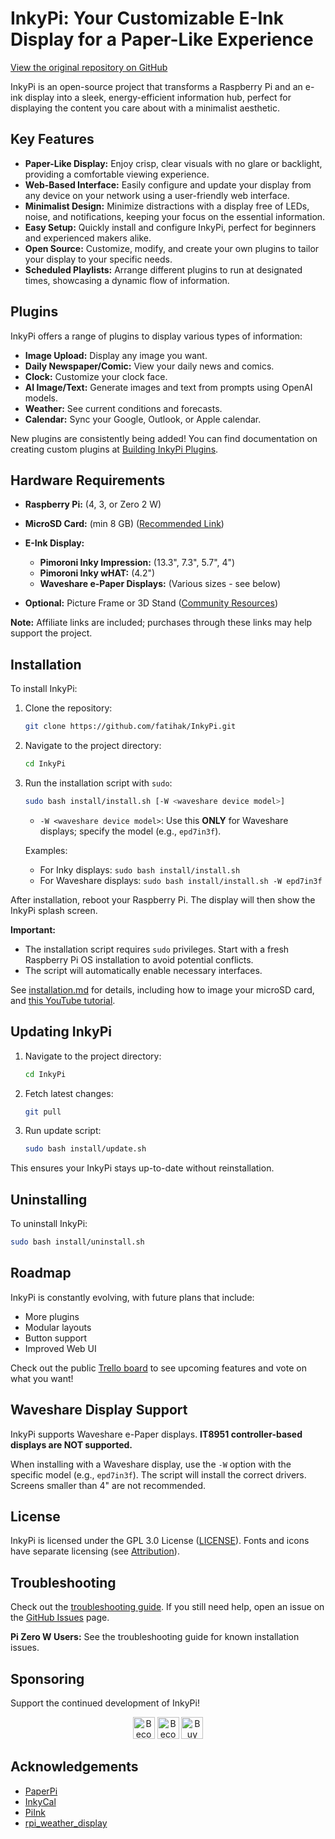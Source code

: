 # InkyPi: Your Customizable E-Ink Display for a Paper-Like Experience

[View the original repository on GitHub](https://github.com/fatihak/InkyPi)

InkyPi is an open-source project that transforms a Raspberry Pi and an e-ink display into a sleek, energy-efficient information hub, perfect for displaying the content you care about with a minimalist aesthetic.

## Key Features

*   **Paper-Like Display:** Enjoy crisp, clear visuals with no glare or backlight, providing a comfortable viewing experience.
*   **Web-Based Interface:** Easily configure and update your display from any device on your network using a user-friendly web interface.
*   **Minimalist Design:** Minimize distractions with a display free of LEDs, noise, and notifications, keeping your focus on the essential information.
*   **Easy Setup:** Quickly install and configure InkyPi, perfect for beginners and experienced makers alike.
*   **Open Source:** Customize, modify, and create your own plugins to tailor your display to your specific needs.
*   **Scheduled Playlists:** Arrange different plugins to run at designated times, showcasing a dynamic flow of information.

## Plugins

InkyPi offers a range of plugins to display various types of information:

*   **Image Upload:** Display any image you want.
*   **Daily Newspaper/Comic:** View your daily news and comics.
*   **Clock:** Customize your clock face.
*   **AI Image/Text:** Generate images and text from prompts using OpenAI models.
*   **Weather:** See current conditions and forecasts.
*   **Calendar:** Sync your Google, Outlook, or Apple calendar.

New plugins are consistently being added! You can find documentation on creating custom plugins at [Building InkyPi Plugins](./docs/building_plugins.md).

## Hardware Requirements

*   **Raspberry Pi:** (4, 3, or Zero 2 W)
*   **MicroSD Card:** (min 8 GB) ([Recommended Link](https://amzn.to/3G3Tq9W))
*   **E-Ink Display:**

    *   **Pimoroni Inky Impression:** (13.3", 7.3", 5.7", 4")
    *   **Pimoroni Inky wHAT:** (4.2")
    *   **Waveshare e-Paper Displays:** (Various sizes - see below)
*   **Optional:** Picture Frame or 3D Stand ([Community Resources](./docs/community.md))

**Note:** Affiliate links are included; purchases through these links may help support the project.

## Installation

To install InkyPi:

1.  Clone the repository:
    ```bash
    git clone https://github.com/fatihak/InkyPi.git
    ```
2.  Navigate to the project directory:
    ```bash
    cd InkyPi
    ```
3.  Run the installation script with `sudo`:
    ```bash
    sudo bash install/install.sh [-W <waveshare device model>]
    ```
    *   `-W <waveshare device model>`: Use this **ONLY** for Waveshare displays; specify the model (e.g., `epd7in3f`).

    Examples:
    *   For Inky displays: `sudo bash install/install.sh`
    *   For Waveshare displays: `sudo bash install/install.sh -W epd7in3f`

After installation, reboot your Raspberry Pi. The display will then show the InkyPi splash screen.

**Important:**

*   The installation script requires `sudo` privileges. Start with a fresh Raspberry Pi OS installation to avoid potential conflicts.
*   The script will automatically enable necessary interfaces.

See [installation.md](./docs/installation.md) for details, including how to image your microSD card, and [this YouTube tutorial](https://youtu.be/L5PvQj1vfC4).

## Updating InkyPi

1.  Navigate to the project directory:
    ```bash
    cd InkyPi
    ```
2.  Fetch latest changes:
    ```bash
    git pull
    ```
3.  Run update script:
    ```bash
    sudo bash install/update.sh
    ```

This ensures your InkyPi stays up-to-date without reinstallation.

## Uninstalling

To uninstall InkyPi:

```bash
sudo bash install/uninstall.sh
```

## Roadmap

InkyPi is constantly evolving, with future plans that include:

*   More plugins
*   Modular layouts
*   Button support
*   Improved Web UI

Check out the public [Trello board](https://trello.com/b/SWJYWqe4/inkypi) to see upcoming features and vote on what you want!

## Waveshare Display Support

InkyPi supports Waveshare e-Paper displays.  **IT8951 controller-based displays are NOT supported.**

When installing with a Waveshare display, use the `-W` option with the specific model (e.g., `epd7in3f`).  The script will install the correct drivers.  Screens smaller than 4" are not recommended.

## License

InkyPi is licensed under the GPL 3.0 License ([LICENSE](./LICENSE)). Fonts and icons have separate licensing (see [Attribution](./docs/attribution.md)).

## Troubleshooting

Check out the [troubleshooting guide](./docs/troubleshooting.md). If you still need help, open an issue on the [GitHub Issues](https://github.com/fatihak/InkyPi/issues) page.

**Pi Zero W Users:** See the troubleshooting guide for known installation issues.

## Sponsoring

Support the continued development of InkyPi!

<p align="center">
<a href="https://github.com/sponsors/fatihak" target="_blank"><img src="https://user-images.githubusercontent.com/345274/133218454-014a4101-b36a-48c6-a1f6-342881974938.png" alt="Become a Patreon" height="35" width="auto"></a>
<a href="https://www.patreon.com/akzdev" target="_blank"><img src="https://c5.patreon.com/external/logo/become_a_patron_button.png" alt="Become a Patreon" height="35" width="auto"></a>
<a href="https://www.buymeacoffee.com/akzdev" target="_blank"><img src="https://cdn.buymeacoffee.com/buttons/default-orange.png" alt="Buy Me A Coffee" height="35" width="auto"></a>
</p>

## Acknowledgements

*   [PaperPi](https://github.com/txoof/PaperPi)
*   [InkyCal](https://github.com/aceinnolab/Inkycal)
*   [PiInk](https://github.com/tlstommy/PiInk)
*   [rpi_weather_display](https://github.com/sjnims/rpi_weather_display)